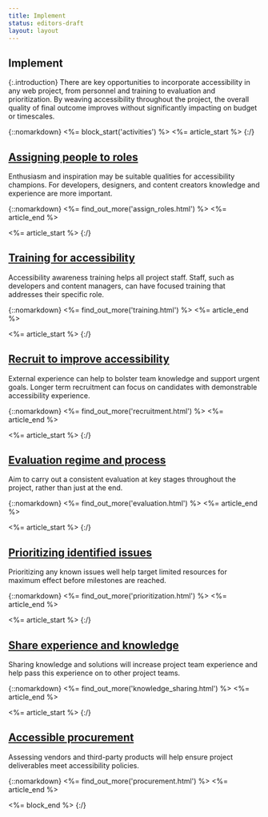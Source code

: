 ```yaml
---
title: Implement
status: editors-draft
layout: layout
---
```


## Implement

{:.introduction}
There are key opportunities to incorporate accessibility in any web project, from personnel and training to evaluation and prioritization. By weaving accessibility throughout the project, the overall quality of final outcome improves without significantly impacting on budget or timescales.

{::nomarkdown}
<%= block_start('activities') %>
<%= article_start %>
{:/}

## [Assigning people to roles](assign_roles.html)

Enthusiasm and inspiration may be suitable qualities for accessibility champions. For developers, designers, and content creators knowledge and experience are more important. 

{::nomarkdown}
<%= find_out_more('assign_roles.html') %>
<%= article_end %>

<%= article_start %>
{:/}

## [Training for accessibility](training.html)

Accessibility awareness training helps all project staff. Staff, such as developers and content managers, can have focused training that addresses their specific role.

{::nomarkdown}
<%= find_out_more('training.html') %>
<%= article_end %>

<%= article_start %>
{:/}

## [Recruit to improve accessibility](recruitment.html)

External experience can help to bolster team knowledge and support urgent goals. Longer term recruitment can focus on candidates with demonstrable accessibility experience.

{::nomarkdown}
<%= find_out_more('recruitment.html') %>
<%= article_end %>

<%= article_start %>
{:/}

## [Evaluation regime and process](evaluation.html)

Aim to carry out a consistent evaluation at key stages throughout the project, rather than just at the end. 

{::nomarkdown}
<%= find_out_more('evaluation.html') %>
<%= article_end %>

<%= article_start %>
{:/}

## [Prioritizing identified issues](prioritization.html)

Prioritizing any known issues well help target limited resources for maximum effect before milestones are reached. 

{::nomarkdown}
<%= find_out_more('prioritization.html') %>
<%= article_end %>

<%= article_start %>
{:/}

## [Share experience and knowledge](knowledge_sharing.html)

Sharing knowledge and solutions will increase project team experience and help pass this experience on to other project teams.

{::nomarkdown}
<%= find_out_more('knowledge_sharing.html') %>
<%= article_end %>

<%= article_start %>
{:/}

## [Accessible procurement](procurement.html)

Assessing vendors and third-party products will help ensure project deliverables meet accessibility policies.


{::nomarkdown}
<%= find_out_more('procurement.html') %>
<%= article_end %>

<%= block_end %>
{:/}